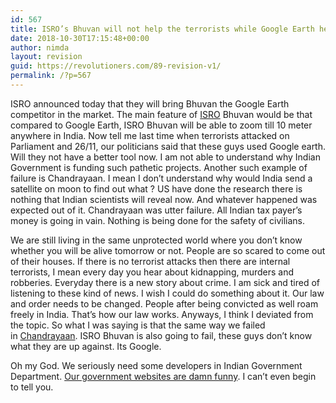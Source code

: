 ```yaml
---
id: 567
title: ISRO’s Bhuvan will not help the terrorists while Google Earth helped – What a Joke
date: 2018-10-30T17:15:48+00:00
author: nimda
layout: revision
guid: https://revolutioners.com/89-revision-v1/
permalink: /?p=567
---
```

ISRO announced today that they will bring Bhuvan the Google Earth competitor in the market. The main feature of [ISRO](http://www.revolutioners.com/isro-chandrayaan-fails-plans-to-waste-money-again-with-chandrayaan-2/) Bhuvan would be that compared to Google Earth, ISRO Bhuvan will be able to zoom till 10 meter anywhere in India. Now tell me last time when terrorists attacked on Parliament and 26/11, our politicians said that these guys used Google earth. Will they not have a better tool now. I am not able to understand why <span class="removed_link" title="http://www.revolutioners.com/commonwealth-games-2010-things-you-can-do-to-contribute-for-a-successful-event/">Indian Government</span> is funding such pathetic projects. Another such example of failure is Chandrayaan. I mean I don’t understand why would India send a satellite on moon to find out what ? US have done the research there is nothing that Indian scientists will reveal now. And whatever happened was expected out of it. Chandrayaan was utter failure. All Indian tax payer’s money is going in vain. Nothing is being done for the safety of civilians.

We are still living in the same unprotected world where you don’t know whether you will be alive tomorrow or not. People are so scared to come out of their houses. If there is no terrorist attacks then there are internal terrorists, I mean every day you hear about kidnapping, murders and robberies. Everyday there is a new story about crime. I am sick and tired of listening to these kind of news. I wish I could do something about it. Our law and order needs to be changed. People after being convicted as well roam freely in India. That&#8217;s how our law works. Anyways, I think I deviated from the topic. So what I was saying is that the same way we failed in [Chandrayaan](http://www.revolutioners.com/isro-chandrayaan-fails-plans-to-waste-money-again-with-chandrayaan-2/). ISRO Bhuvan is also going to fail, these guys don’t know what they are up against. Its Google.

Oh my God. We seriously need some developers in Indian Government Department. [Our government websites are damn funny](http://www.revolutioners.com/where-the-hell-are-indian-web-developers/). I can’t even begin to tell you.